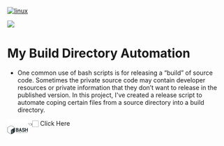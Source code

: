 [<img title="linux" alt="linux" width="77px" src="https://raw.githubusercontent.com/Thomas-George-T/Thomas-George-T/master/assets/linux-tux.svg" width="40" />](https://github.com/Emon-ProCoder7?tab=repositories&q=&type=&language=shell)

<p align='right'> 

<a href="#"><img src="https://badges.pufler.dev/visits/Emon-ProCoder7/Data-Driven-Decision-Making-With-Statistics"></a>
</p>


# My Build Directory Automation 

 - One common use of bash scripts is for releasing a “build” of source code. Sometimes the private source code may contain developer resources or private information that they don’t want to release in the published version.
 In this project, I've created a release script to automate coping certain files from a source directory into a build directory.

👈🏻 Click Here [<img align="left" alt="Bash" width="47px" src="https://raw.githubusercontent.com/github/explore/80688e429a7d4ef2fca1e82350fe8e3517d3494d/topics/bash/bash.png" />](https://github.com/Emon-ProCoder7/MyBash_scripts/blob/master/build_Script.sh)
